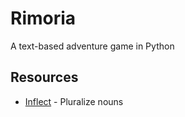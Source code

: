 # Rimoria

A text-based adventure game in Python

## Resources
- [Inflect](https://pypi.org/project/inflect/) - Pluralize nouns